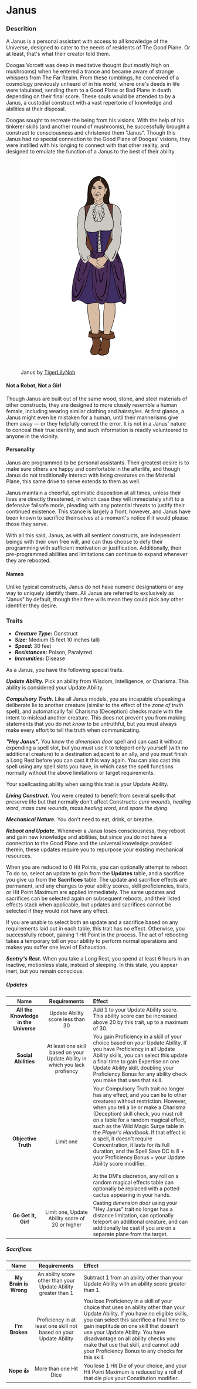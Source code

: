 # Janus

### Descrition

A Janus is a personal assistant with access to all knowledge of the Universe, designed to cater to the needs of residents of The Good Plane. Or at least, that's what their creator told them.

Doogas Vorcett was deep in meditative thought (but mostly high on mushrooms) when he entered a trance and became aware of strange whispers from The Far Realm. From these rumblings, he conceived of a cosmology previously unheard of in his world, where one's deeds in life were tabulated, sending them to a Good Plane or Bad Plane in death depending on their final score. These souls would be attended to by a Janus, a custodial construct with a vast repertorie of knowledge and abilities at their disposal.

Doogas sought to recreate the being from his visions. With the help of his tinkerer skills (and another round of mushrooms), he successfully brought a construct to consciousness and christened them "Janus". Though this Janus had no special connection to the Good Plane of Doogas' visions, they were instilled with his longing to connect with that other reality, and designed to emulate the function of a Janus to the best of their ability.

<figure>
  <img src="janus-tigerlilynoh.png" alt="Drawing of a humanoid figure resembling D'Arcy Carden from The Good Place with a gray blouse, purple corset and dress, and brown boots. Their skin has seams indicating that it's artificial and stitched together from separate components." />
  <figcaption>Janus by <a href="https://tigerlilynoh.tumblr.com">TigerLilyNoh</a></figcaption>
</figure>

#### Not a Robot, Not a Girl

Though Janus are built out of the same wood, stone, and steel materials of other constructs, they are designed to more closely resemble a human female, including wearing similar clothing and hairstyles. At first glance, a Janus might even be mistaken for a human, until their mannerisms give them away — or they helpfully correct the error. It is not in a Janus' nature to conceal their true identity, and such information is readily volunteered to anyone in the vicinity.

#### Personality

Janus are programmed to be personal assistants. Their greatest desire is to make sure others are happy and comfortable in the afterlife, and though Janus do not traditionally interact with living creatures on the Material Plane, this same drive to serve extends to them as well.

Janus maintain a cheerful, optimistic disposition at all times, unless their lives are directly threatened, in which case they will immediately shift to a defensive failsafe mode, pleading with any potential threats to justify their continued existence. This stance is largely a front, however, and Janus have been known to sacrifice themselves at a moment's notice if it would please those they serve.

With all this said, Janus, as with all sentient constructs, are independent beings with their own free will, and can thus choose to defy their programming with sufficient motivation or justification. Additionally, their pre-programmed abilities and limitations can continue to expand whenever they are rebooted.

#### Names

Unlike typical constructs, Janus do not have numeric designations or any way to uniquely identify them. All Janus are referred to exclusively as "Janus" by default, though their free wills mean they could pick any other identifier they desire.

### Traits

- _**Creature Type:**_ Construct
- _**Size:**_ Medium (5 feet 10 inches tall)
- _**Speed:**_ 30 feet
- _**Resistances:**_ Poison, Paralyzed
- _**Immunities:**_ Disease

As a Janus, you have the following special traits.

_**Update Ability.**_ Pick an ability from Wisdom, Intelligence, or Charisma. This ability is considered your Update Ability.

_**Compulsory Truth.**_ Like all Janus models, you are incapable ofspeaking a deliberate lie to another creature (similar to the effect of the _zone of truth_ spell), and automatically fail Charisma (Deception) checks made with the intent to mislead another creature. This does not prevent you from making statements that you do not _know_ to be untruthful, but you must always make every effort to tell the truth when communicating.

_**"Hey Janus".**_ You know the _dimension door_ spell and can cast it without expending a spell slot, but you must use it to teleport only yourself (with no additional creature) to a destination adjacent to an ally, and you must finish a Long Rest before you can cast it this way again. You can also cast this spell using any spell slots you have, in which case the spell functions normally without the above limitations or target requirements.

Your spellcasting ability when using this trait is your Update Ability.

_**Living Construct.**_ You were created to benefit from several spells that preserve life but that normally don't affect Constructs: _cure wounds_, _healing word_, _mass cure wounds_, _mass healing word_, and _spare the dying_.

_**Mechanical Nature.**_ You don't need to eat, drink, or breathe.

_**Reboot and Update.**_ Whenever a Janus loses consciousness, they reboot and gain new knowledge and abilities, but since you do not have a connection to the Good Plane and the universal knowledge provided therein, these updates require you to repurpose your existing mechanical resources.

When you are reduced to 0 Hit Points, you can optionally attempt to reboot. To do so, select an update to gain from the **Updates** table, and a sacrifice you give up from the **Sacrifices** table. The update and sacrifice effects are permanent, and any changes to your ability scores, skill proficiencies, traits, or Hit Point Maximum are applied immediately. The same updates and sacrifices can be selected again on subsequent reboots, and their listed effects stack when applicable, but updates and sacrifices cannot be selected if they would not have any effect.

If you are unable to select both an update and a sacrifice based on any requirements laid out in each table, this trait has no effect. Otherwise, you successfully reboot, gaining 1 Hit Point in the process. The act of rebooting takes a temporary toll on your ability to perform normal operations and makes you suffer one level of Exhaustion.

_**Sentry's Rest.**_ When you take a Long Rest, you spend at least 6 hours in an inactive, motionless state, instead of sleeping. In this state, you appear inert, but you remain conscious.

##### Updates
| Name | Requirements | Effect |
|:-:|:-:|:-|
| **All the Knowledge in the Universe** | Update Ability score less than 30 | Add 1 to your Update Ability score. This ability score can be increased above 20 by this trait, up to a maximum of 30. |
| **Social Abilities** | At least one skill based on your Update Ability in which you lack profiency | You gain Proficiency in a skill of your choice based on your Update Ability. If you have Proficiency in all Update Ability skills, you can select this update a final time to gain Expertise on one Update Ability skill, doubling your Proficiency Bonus for any ability check you make that uses that skill. |
| **Objective Truth** | Limit one | Your Compulsory Truth trait no longer has any effect, and you can lie to other creatures without restriction. However, when you tell a lie or make a Charisma (Deception) skill check, you must roll on a table for a random magical effect, such as the Wild Magic Surge table in the _Player's Handbook_. If that effect is a spell, it doesn't require Concentration, it lasts for its full duration, and the Spell Save DC is 8 + your Proficiency Bonus + your Update Ability score modifier.<br /><br />At the DM's discretion, any roll on a random magical effects table can optionally be replaced with a potted cactus appearing in your hands. |
| **Go Get It, Girl** | Limit one, Update Ability score of 20 or higher | Casting _dimension door_ using your "Hey Janus" trait no longer has a distance limitation, can optionally teleport an additional creature, and can additionally be cast if you are on a separate plane from the target. |

##### Sacrifices
| Name | Requirements | Effect |
|:-:|:-:|:-|
| **My Brain is Wrong** | An ability score other than your Update Ability greater than 1 | Subtract 1 from an ability other than your Update Ability with an ability score greater than 1. |
| **I'm Broken** | Proficiency in at least one skill not based on your Update Ability | You lose Proficiency in a skill of your choice that uses an ability other than your Update Ability. If you have no eligible skills, you can select this sacrifice a final time to gain ineptitude on one skill that doesn't use your Update Ability. You have disadvantage on all ability checks you make that use that skill, and cannot add your Proficiency Bonus to any checks for this skill. |
| **Nope 👍** | More than one Hit Dice | You lose 1 Hit Die of your choice, and your Hit Point Maximum is reduced by a roll of that die plus your Constitution modifier. |
